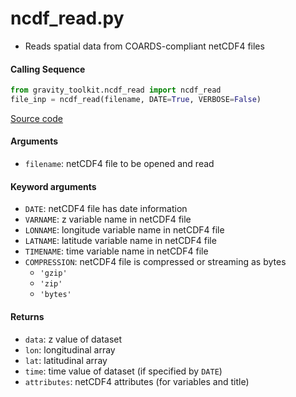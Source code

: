 ncdf_read.py
============

- Reads spatial data from COARDS-compliant netCDF4 files

#### Calling Sequence
```python
from gravity_toolkit.ncdf_read import ncdf_read
file_inp = ncdf_read(filename, DATE=True, VERBOSE=False)
```
[Source code](https://github.com/tsutterley/read-GRACE-harmonics/blob/main/gravity_toolkit/ncdf_read.py)

#### Arguments
- `filename`: netCDF4 file to be opened and read

#### Keyword arguments
- `DATE`: netCDF4 file has date information
- `VARNAME`: z variable name in netCDF4 file
- `LONNAME`: longitude variable name in netCDF4 file
- `LATNAME`: latitude variable name in netCDF4 file
- `TIMENAME`: time variable name in netCDF4 file
- `COMPRESSION`: netCDF4 file is compressed or streaming as bytes
    * `'gzip'`
    * `'zip'`
    * `'bytes'`

#### Returns
- `data`: z value of dataset
- `lon`: longitudinal array
- `lat`: latitudinal array
- `time`: time value of dataset (if specified by `DATE`)
- `attributes`: netCDF4 attributes (for variables and title)
